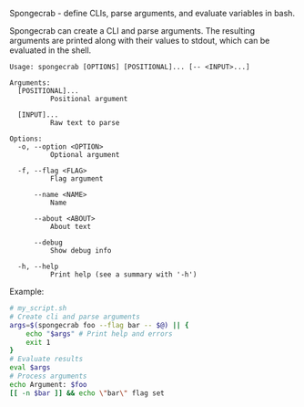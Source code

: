 Spongecrab - define CLIs, parse arguments, and evaluate variables in bash.

Spongecrab can create a CLI and parse arguments. The resulting arguments are
printed along with their values to stdout, which can be evaluated in the shell.


```
Usage: spongecrab [OPTIONS] [POSITIONAL]... [-- <INPUT>...]

Arguments:
  [POSITIONAL]...
          Positional argument

  [INPUT]...
          Raw text to parse

Options:
  -o, --option <OPTION>
          Optional argument

  -f, --flag <FLAG>
          Flag argument

      --name <NAME>
          Name

      --about <ABOUT>
          About text

      --debug
          Show debug info

  -h, --help
          Print help (see a summary with '-h')
```

Example:
```bash
# my_script.sh
# Create cli and parse arguments
args=$(spongecrab foo --flag bar -- $@) || {
    echo "$args" # Print help and errors
    exit 1
}
# Evaluate results
eval $args
# Process arguments
echo Argument: $foo
[[ -n $bar ]] && echo \"bar\" flag set
```

